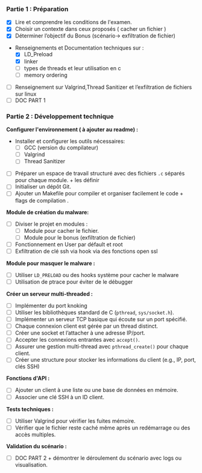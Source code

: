 ### **Partie 1 : Préparation**

- [x]  Lire et comprendre les conditions de l'examen.
- [x]  Choisir un contexte dans ceux proposés ( cacher un fichier )
- [x]  Déterminer l’objectif du Bonus (scénario→ exfiltration de fichier)
-  Renseignements et Documentation techniques sur :
    - [x] LD_Preload
    - [x] linker
    - [ ] types de threads et leur utilisation en c
    - [ ] memory ordering
- [ ]  Renseignement sur Valgrind,Thread Sanitizer et l’exfiltration de fichiers sur linux
- [ ]  DOC PART 1

### **Partie 2 : Développement technique**

**Configurer l'environnement ( à ajouter au readme) :**

- Installer et configurer les outils nécessaires:
    - [ ]  GCC (version du compilateur)
    - [ ]  Valgrind
    - [ ]  Thread Sanitizer
- [ ]  Préparer un espace de travail structuré avec des fichiers `.c` séparés pour chaque module. + les définir
- [ ]  Initialiser un dépôt Git.
- [ ]  Ajouter un Makefile pour compiler et organiser facilement le code + flags de compilation .

**Module de création du malware:** 

- [ ]  Diviser le projet en modules :
    - [ ]  Module pour cacher le fichier.
    - [ ]  Module pour le bonus (exfiltration de fichier)
- [ ]  Fonctionnement en User par défault et root
- [ ]  Exfiltration de clé ssh via hook via des fonctions open ssl

**Module pour masquer le malware :**

- [ ]  Utiliser `LD_PRELOAD` ou des hooks système pour cacher le malware
- [ ]  Utilisation de ptrace pour éviter de le débugger

**Créer un serveur multi-threaded :**

- [ ]  Implémenter du port knoking
- [ ]  Utiliser les bibliothèques standard de C (`pthread`, `sys/socket.h`).
- [ ]  Implémenter un serveur TCP basique qui écoute sur un port spécifié.
- [ ]  Chaque connexion client est gérée par un thread distinct.
- [ ]  Créer une socket et l’attacher à une adresse IP/port.
- [ ]  Accepter les connexions entrantes avec `accept()`.
- [ ]  Assurer une gestion multi-thread avec `pthread_create()` pour chaque client.
- [ ]  Créer une structure pour stocker les informations du client (e.g., IP, port, clés SSH)

**Fonctions d'API :**

- [ ]  Ajouter un client à une liste ou une base de données en mémoire.
- [ ]  Associer une clé SSH à un ID client.

**Tests techniques :**

- [ ]  Utiliser Valgrind pour vérifier les fuites mémoire.
- [ ]  Vérifier que le fichier reste caché même après un redémarrage ou des accès multiples.

**Validation du scénario :**

- [ ]  DOC PART 2 + démontrer le déroulement du scénario avec logs ou visualisation.
